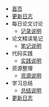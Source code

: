 * [首页](README.md)
* [更新日志](CHANGELOG.md)
* 每日论文讨论
  * [记录说明](daily/README.md)
* 论文精读笔记
  * [笔记说明](papers/README.md)
* 代码实践
  * [实践说明](practice/README.md)
* 资源整理
  * [资源说明](resources/README.md)
* 学习总结
  * [总结说明](summary/README.md) 
* [更新日志](CHANGELOG.md)